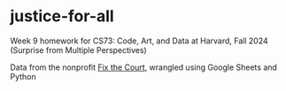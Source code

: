 # justice-for-all
Week 9 homework for CS73: Code, Art, and Data at Harvard, Fall 2024 (Surprise from Multiple Perspectives)

Data from the nonprofit [Fix the Court]([url](https://docs.google.com/spreadsheets/d/14l25NLvBOd9sk4mArK4k7dtV0MUwxr5GBuLHL5Sp8lo/edit?usp=sharing)), wrangled using Google Sheets and Python
